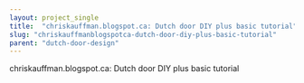 ```yaml
---
layout: project_single
title:  "chriskauffman.blogspot.ca: Dutch door DIY plus basic tutorial"
slug: "chriskauffmanblogspotca-dutch-door-diy-plus-basic-tutorial"
parent: "dutch-door-design"
---
```

chriskauffman.blogspot.ca: Dutch door DIY plus basic tutorial